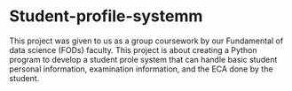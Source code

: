 # Student-profile-systemm

This project was given to us as a group coursework by our Fundamental of data science (FODs) faculty. This project is about creating a Python program to develop a student prole system that can handle basic student personal information, examination information, and the ECA done by the
student.

